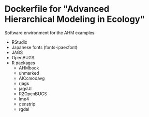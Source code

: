 # Dockerfile for "Advanced Hierarchical Modeling in Ecology"

Software environment for the AHM examples

- RStudio
- Japanese fonts (fonts-ipaexfont)
- JAGS
- OpenBUGS
- R packages
  - AHMbook
  - unmarked
  - AICcmodavg
  - rjags
  - jagsUI
  - R2OpenBUGS
  - lme4
  - denstrip
  - rgdal
